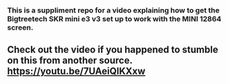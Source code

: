 ### This is a suppliment repo for a video explaining how to get the Bigtreetech SKR mini e3 v3 set up to work with the MINI 12864 screen.

## Check out the video if you happened to stumble on this from another source. https://youtu.be/7UAeiQlKXxw
